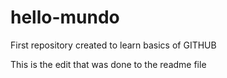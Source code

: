 # hello-mundo
First repository created to learn basics of GITHUB


This is the edit that was done to the readme file
